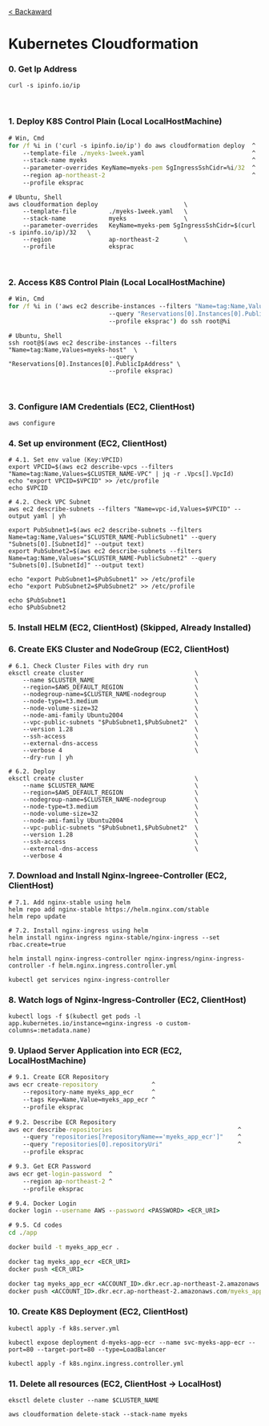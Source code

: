[< Backaward](../README.md)

# Kubernetes Cloudformation

### 0. Get Ip Address

```shell
curl -s ipinfo.io/ip
```

<br>

### 1. Deploy K8S Control Plain (Local LocalHostMachine)

```cmd
# Win, Cmd
for /f %i in ('curl -s ipinfo.io/ip') do aws cloudformation deploy  ^
    --template-file ./myeks-1week.yaml                              ^
    --stack-name myeks                                              ^
    --parameter-overrides KeyName=myeks-pem SgIngressSshCidr=%i/32  ^
    --region ap-northeast-2                                         ^
    --profile eksprac
```
```shell
# Ubuntu, Shell
aws cloudformation deploy                        \
    --template-file         ./myeks-1week.yaml   \
    --stack-name            myeks                \
    --parameter-overrides   KeyName=myeks-pem SgIngressSshCidr=$(curl -s ipinfo.io/ip)/32   \
    --region                ap-northeast-2       \
    --profile               eksprac
```

<br>

### 2. Access K8S Control Plain  (Local LocalHostMachine)

```cmd
# Win, Cmd
for /f %i in ('aws ec2 describe-instances --filters "Name=tag:Name,Values=myeks-host" ^
                            --query "Reservations[0].Instances[0].PublicIpAddress"    ^
                            --profile eksprac') do ssh root@%i
```
```shell
# Ubuntu, Shell
ssh root@$(aws ec2 describe-instances --filters "Name=tag:Name,Values=myeks-host"  \
                            --query "Reservations[0].Instances[0].PublicIpAddress" \
                            --profile eksprac)
```

<br>

### 3. Configure IAM Credentials (EC2, ClientHost)

```shell
aws configure
```

### 4. Set up environment (EC2, ClientHost)

```shell
# 4.1. Set env value (Key:VPCID)
export VPCID=$(aws ec2 describe-vpcs --filters "Name=tag:Name,Values=$CLUSTER_NAME-VPC" | jq -r .Vpcs[].VpcId)
echo "export VPCID=$VPCID" >> /etc/profile
echo $VPCID

# 4.2. Check VPC Subnet
aws ec2 describe-subnets --filters "Name=vpc-id,Values=$VPCID" --output yaml | yh

export PubSubnet1=$(aws ec2 describe-subnets --filters Name=tag:Name,Values="$CLUSTER_NAME-PublicSubnet1" --query "Subnets[0].[SubnetId]" --output text)
export PubSubnet2=$(aws ec2 describe-subnets --filters Name=tag:Name,Values="$CLUSTER_NAME-PublicSubnet2" --query "Subnets[0].[SubnetId]" --output text)

echo "export PubSubnet1=$PubSubnet1" >> /etc/profile
echo "export PubSubnet2=$PubSubnet2" >> /etc/profile

echo $PubSubnet1
echo $PubSubnet2
```

### 5. Install HELM (EC2, ClientHost) (Skipped, Already Installed)

<!-- ```shell
curl -fsSL -o get_helm.sh https://raw.githubusercontent.com/helm/helm/main/scripts/get-helm-3
chmod 700 get_helm.sh
./get_helm.sh
``` -->

### 6. Create EKS Cluster and NodeGroup (EC2, ClientHost)

```shell
# 6.1. Check Cluster Files with dry run
eksctl create cluster                               \
    --name $CLUSTER_NAME                            \
    --region=$AWS_DEFAULT_REGION                    \
    --nodegroup-name=$CLUSTER_NAME-nodegroup        \
    --node-type=t3.medium                           \
    --node-volume-size=32                           \
    --node-ami-family Ubuntu2004                    \
    --vpc-public-subnets "$PubSubnet1,$PubSubnet2"  \
    --version 1.28                                  \
    --ssh-access                                    \
    --external-dns-access                           \
    --verbose 4                                     \
    --dry-run | yh

# 6.2. Deploy
eksctl create cluster                               \
    --name $CLUSTER_NAME                            \
    --region=$AWS_DEFAULT_REGION                    \
    --nodegroup-name=$CLUSTER_NAME-nodegroup        \
    --node-type=t3.medium                           \
    --node-volume-size=32                           \
    --node-ami-family Ubuntu2004                    \
    --vpc-public-subnets "$PubSubnet1,$PubSubnet2"  \
    --version 1.28                                  \
    --ssh-access                                    \
    --external-dns-access                           \
    --verbose 4
```

### 7. Download and Install Nginx-Ingreee-Controller (EC2, ClientHost)

```shell
# 7.1. Add nginx-stable using helm
helm repo add nginx-stable https://helm.nginx.com/stable
helm repo update

# 7.2. Install nginx-ingress using helm
helm install nginx-ingress nginx-stable/nginx-ingress --set rbac.create=true

helm install nginx-ingress-controller nginx-ingress/nginx-ingress-controller -f helm.nginx.ingress.controller.yml

kubectl get services nginx-ingress-controller
```

### 8. Watch logs of Nginx-Ingress-Controller (EC2, ClientHost)

```shell
kubectl logs -f $(kubectl get pods -l app.kubernetes.io/instance=nginx-ingress -o custom-columns=:metadata.name)
```

### 9. Uplaod Server Application into ECR (EC2, LocalHostMachine)

```cmd
# 9.1. Create ECR Repository
aws ecr create-repository               ^
    --repository-name myeks_app_ecr     ^
    --tags Key=Name,Value=myeks_app_ecr ^
    --profile eksprac
    
# 9.2. Describe ECR Repository
aws ecr describe-repositories                                   ^
    --query "repositories[?repositoryName=='myeks_app_ecr']"    ^
    --query "repositories[0].repositoryUri"                     ^
    --profile eksprac

# 9.3. Get ECR Password
aws ecr get-login-password  ^
    --region ap-northeast-2 ^
    --profile eksprac

# 9.4. Docker Login
docker login --username AWS --password <PASSWORD> <ECR_URI>

# 9.5. Cd codes
cd ./app

docker build -t myeks_app_ecr .

docker tag myeks_app_ecr <ECR_URI>
docker push <ECR_URI>

docker tag myeks_app_ecr <ACCOUNT_ID>.dkr.ecr.ap-northeast-2.amazonaws.com/myeks_app_ecr:latest
docker push <ACCOUNT_ID>.dkr.ecr.ap-northeast-2.amazonaws.com/myeks_app_ecr:latest
```

### 10. Create K8S Deployment (EC2, ClientHost)

```shell
kubectl apply -f k8s.server.yml

kubectl expose deployment d-myeks-app-ecr --name svc-myeks-app-ecr --port=80 --target-port=80 --type=LoadBalancer

kubectl apply -f k8s.nginx.ingress.controller.yml
```

### 11. Delete all resources (EC2, ClientHost -> LocalHost)

```shell
eksctl delete cluster --name $CLUSTER_NAME

aws cloudformation delete-stack --stack-name myeks
```